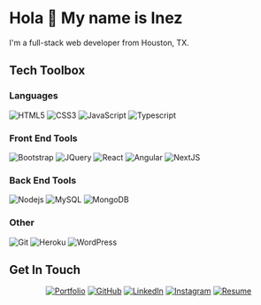 # Hola 👋 My name is Inez
I'm a full-stack web developer from Houston, TX.


## Tech Toolbox

### Languages
![HTML5](https://img.shields.io/badge/-HTML5-E34F26?style=flat&logo=html5&logoColor=white)
![CSS3](https://img.shields.io/badge/-CSS3-1572B6?style=flat&logo=css3)
![JavaScript](https://img.shields.io/badge/-JavaScript-black?style=flat&logo=javascript)
![Typescript](https://img.shields.io/badge/-TypeScript-white?style=flat&logo=typescript)

### Front End Tools
![Bootstrap](https://img.shields.io/badge/-Bootstrap-563D7C?style=flat&logo=bootstrap)
![JQuery](https://img.shields.io/badge/-JQuery-blue?style=flat&logo=jquery)
![React](https://img.shields.io/badge/-React-black?style=flat&logo=react)
![Angular](https://img.shields.io/badge/-Angular-red?style=flat&logo=angular)
![NextJS](https://img.shields.io/badge/-NextJS-black?style=flat&logo=nextjs)

### Back End Tools
![Nodejs](https://img.shields.io/badge/-Nodejs-green?style=flat&logo=Node.js)
![MySQL](https://img.shields.io/badge/-MySQL-black?style=flat&logo=mysql)
![MongoDB](https://img.shields.io/badge/-MongoDB-FCA121?style=flat&logo=mongodb)

### Other
![Git](https://img.shields.io/badge/-Git-black?style=flat&logo=git)
![Heroku](https://img.shields.io/badge/-Heroku-gray?style=flat&logo=heroku)
![WordPress](https://img.shields.io/badge/-WordPress-blue?style=flat&logo=wordpress)

## Get In Touch

<p align="center">
        <a href="https://terrytangyuan.github.io/cv.html"><img src="imgs/cv.svg" alt="Portfolio"></a>
	<a href="https://github.com/terrytangyuan"><img src="imgs/github.svg" alt="GitHub"></a>
	<a href="https://www.linkedin.com/in/terrytangyuan"><img src="imgs/linkedin.svg" alt="LinkedIn"></a>
	<a href="https://github.com/sponsors/terrytangyuan"><img src="imgs/sponsors.svg" alt="Instagram"></a>
	<a href="https://terrytangyuan.github.io/cv.html"><img src="imgs/cv.svg" alt="Resume"></a>
</p>

